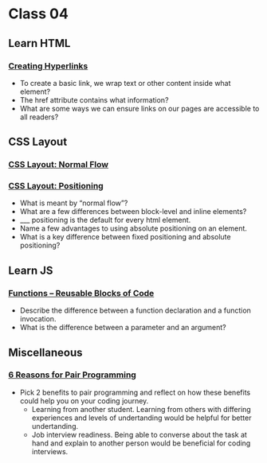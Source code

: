 # Class 04

## Learn HTML
### [Creating Hyperlinks](https://developer.mozilla.org/en-US/docs/Learn/HTML/Introduction_to_HTML/Creating_hyperlinks)

* To create a basic link, we wrap text or other content inside what element?
* The href attribute contains what information?
* What are some ways we can ensure links on our pages are accessible to all readers?

## CSS Layout
### [CSS Layout: Normal Flow](https://developer.mozilla.org/en-US/docs/Learn/CSS/CSS_layout/Normal_Flow)
### [CSS Layout: Positioning](https://developer.mozilla.org/en-US/docs/Learn/CSS/CSS_layout/Positioning)

* What is meant by “normal flow”?
* What are a few differences between block-level and inline elements?
* ___ positioning is the default for every html element.
* Name a few advantages to using absolute positioning on an element.
* What is a key difference between fixed positioning and absolute positioning?

## Learn JS
### [Functions – Reusable Blocks of Code](https://developer.mozilla.org/en-US/docs/Learn/JavaScript/Building_blocks/Functions)

* Describe the difference between a function declaration and a function invocation.
* What is the difference between a parameter and an argument?

## Miscellaneous
### [6 Reasons for Pair Programming](https://www.codefellows.org/blog/6-reasons-for-pair-programming/)

* Pick 2 benefits to pair programming and reflect on how these benefits could help you on your coding journey.
    * Learning from another student. Learning from others with differing experiences and levels of undertanding would be helpful for better undertanding. 
    * Job interview readiness. Being able to converse about the task at hand and explain to another person would be beneficial for coding interviews. 